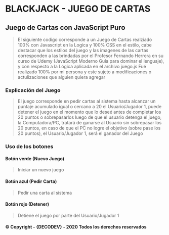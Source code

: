 # BLACKJACK - JUEGO DE CARTAS

## Juego de Cartas con JavaScript Puro

>El siguiente codigo corresponde a un Juego de Cartas realziado 100% con Javascript en la Logica
>y 100% CSS en el estilo, cabe destacar que los estilos del juego y las imagenes de las cartas
>corresponden a las brindadas por el Profesor Fernando Herrera en su curso de Udemy 
> (JavaScript Moderno Guía para dominar el lenguaje), y con respecto a la Lógica aplicada en el archivo juego.js
>Fué realizado 100% por mi persona y este sujeto a modificaciones o actulizaciones que alguien quiera agregar


### Explicación del Juego

>El juego corresponde en pedir cartas al sistema hasta alcanzar un puntaje acumulado igual o cercano a 20
>el Usuario/Jugador 1, puede detener el juego en el momento que lo deseé antes de completar los 20 puntos o sobrepasarlos
>luego de que el usuario detenga el juego, la Computadora/PC, tratará de ganarse al Usuario sin sobrepasar los 20 puntos,
>en caso de que el PC no logre el objetivo (sobre pase los 20 puntos), el Usuario/Jugador 1, será el ganador del Juego

### Uso de los botones

#### Botón verde (Nuevo Juego)
> Iniciar un nuevo juego

#### Botón azul (Pedir Carta)
> Pedir una carta al sistema

#### Botón rojo (Detener)
> Detiene el juego por parte del Usuario/Jugador 1



#### &copy; Copyright - {DECODEV} - 2020 Todos los derechos reservados 

